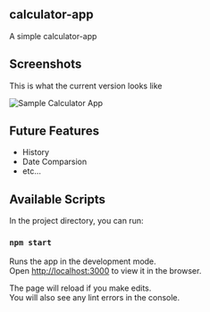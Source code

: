 ## calculator-app

A simple calculator-app 

## Screenshots

This is what the current version looks like

![Sample Calculator App](https://github.com/estand25/calculator-app/src/image/sample-calculator-app.PNG)

## Future Features

- History
- Date Comparsion
- etc...

## Available Scripts

In the project directory, you can run:

### `npm start`

Runs the app in the development mode.<br>
Open [http://localhost:3000](http://localhost:3000) to view it in the browser.

The page will reload if you make edits.<br>
You will also see any lint errors in the console.